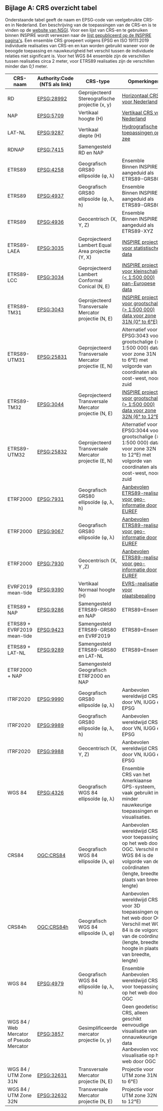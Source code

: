 ## Bijlage A: CRS overzicht tabel

Onderstaande tabel geeft de naam en EPSG-code van veelgebruikte CRS-en in Nederland. Een beschrijving van de toepassingen van de CRS-en is te vinden op de [website van NSGI](https://www.nsgi.nl/coordinatenstelsels-en-transformaties/overzicht-coordinatenstelsels). Voor een lijst van CRS-en te gebruiken binnen INSPIRE wordt verwezen naar de [lijst gepubliceerd op de INSPIRE pagina's](https://inspire.ec.europa.eu/crs). Een ensemble CRS groepeert volgens EPSG en ISO 19111:2019 individuele realisaties van CRS-en en kan worden gebruikt waneer voor de beoogde toepassing en nauwkeurigheid het verschil tussen de individuele relaties niet significant is. Voor het WGS 84 ensemble zijn de verschillen tussen realisaties circa 2 meter, voor ETRS89 realisaties zijn de verschillen minder dan 0,1 meter.

|CRS-naam|Authority:Code (NTS als link)           |CRS-type          | Opmerkingen|
|--------|---------------------|------------------|------|
|RD|[EPSG:28992](https://www.opengis.net/def/crs/EPSG/0/28992)|Geprojecteerd<br>Stereografische projectie (x, y)|[Horizontaal CRS voor Nederland](https://www.nsgi.nl/geodetische-infrastructuur/referentiestelsels)
|NAP|[EPSG:5709](https://www.opengis.net/def/crs/EPSG/0/5709)|Vertikaal<br>hoogte (H)|[Vertikaal CRS voor Nederland](https://www.nsgi.nl/geodetische-infrastructuur/referentiestelsels)
|LAT-NL|[EPSG:9287](https://www.opengis.net/def/crs/EPSG/0/9287)|Vertikaal<br>diepte (H)|[Hydrografische toepassingen op zee](https://www.defensie.nl/onderwerpen/hydrografie/coordinatenstelsels-op-zee/dieptebepaling-op-zee)
|RDNAP|[EPSG:7415](https://www.opengis.net/def/crs/EPSG/0/7415)|Samengesteld<br>RD en NAP|
|ETRS89|[EPSG:4258](https://www.opengis.net/def/crs/EPSG/0/4258)|Geografisch<br>GRS80 ellipsoïde (&phi;, &lambda;)|Ensemble<br>Binnen INSPIRE aangeduid als ETRS89-GRS80
|ETRS89|[EPSG:4937](https://www.opengis.net/def/crs/EPSG/0/4937)|Geografisch<br>GRS80 ellipsoïde (&phi;, &lambda;, h)|Ensemble<br>Binnen INSPIRE aangeduid als ETRS89-GRS80h
|ETRS89|[EPSG:4936](https://www.opengis.net/def/crs/EPSG/0/4936)|Geocentrisch (X, Y, Z)|Ensemble<br>Binnen INSPIRE aangeduid als ETRS89-XYZ
|ETRS89-LAEA|[EPSG:3035](https://www.opengis.net/def/crs/EPSG/0/3035)|Geprojecteerd<br>Lambert Equal Area projectie (Y, X)|[INSPIRE projectie voor statistische data](https://inspire.ec.europa.eu/id/document/tg/rs)
|ETRS89-LCC|[EPSG:3034](https://www.opengis.net/def/crs/EPSG/0/3034)|Geprojecteerd<br>Lambert Conformal Conical (N, E)|[INSPIRE projectie voor kleinschalige (< 1:500 000) pan-Europese data](https://inspire.ec.europa.eu/id/document/tg/rs)
|ETRS89-TM31|[EPSG:3043](https://www.opengis.net/def/crs/EPSG/0/3043)|Geprojecteerd<br>Transversale Mercator projectie (N, E)|[INSPIRE projectie voor grootschalige (> 1:500 000) data voor zone 31N (0° to 6°E)](https://inspire.ec.europa.eu/id/document/tg/rs) 
|ETRS89-UTM31|[EPSG:25831](https://www.opengis.net/def/crs/EPSG/0/25831)|Geprojecteerd<br>Transversale Mercator projectie (E, N)|Alternatief voor EPSG:3043 voor grootschalige (> 1:500 000) data voor zone 31N (0° to 6°E) met volgorde van coordinaten als oost-west, noord-zuid
|ETRS89-TM32|[EPSG:3044](https://www.opengis.net/def/crs/EPSG/0/3044)|Geprojecteerd<br>Transversale Mercator projectie (N, E)|[INSPIRE projectie voor grootschalige (> 1:500 000) data voor zone 32N (6° to 12°E)](https://inspire.ec.europa.eu/id/document/tg/rs) 
|ETRS89-UTM32|[EPSG:25832](https://www.opengis.net/def/crs/EPSG/0/25832)|Geprojecteerd<br>Transversale Mercator projectie (E, N)|Alternatief voor EPSG:3044 voor grootschalige (> 1:500 000) data voor zone 32N (6° to 12°E) met volgorde van coordinaten als oost-west, noord-zuid
|ETRF2000|[EPSG:7931](https://www.opengis.net/def/crs/EPSG/0/7931)|Geografisch<br>GRS80 ellipsoïde (&phi;, &lambda;, h)|[Aanbevolen ETRS89-realisatie voor geo-informatie door EUREF](http://etrs89.ensg.ign.fr/pub/EUREF-TN-1.pdf)
|ETRF2000|[EPSG:9067](https://www.opengis.net/def/crs/EPSG/0/9067)|Geografisch<br>GRS80 ellipsoïde (&phi;, &lambda;)|[Aanbevolen ETRS89-realisatie voor geo-informatie door EUREF](http://etrs89.ensg.ign.fr/pub/EUREF-TN-1.pdf)
|ETRF2000|[EPSG:7930](https://www.opengis.net/def/crs/EPSG/0/7930)|Geocentrisch (X, Y ,Z)|[Aanbevolen ETRS89-realisatie voor geo-informatie door EUREF](http://etrs89.ensg.ign.fr/pub/EUREF-TN-1.pdf)
|EVRF2019 mean-tide|[EPSG:9390](https://www.opengis.net/def/crs/EPSG/0/9390)|Vertikaal<br>Normaal hoogte (H)|[EVRS-realisatie voor plaatsbepaling](https://evrs.bkg.bund.de/Subsites/EVRS/EN/EVRF2019/evrf2019.html)
|ETRS89 + NAP|[EPSG:9286](https://www.opengis.net/def/crs/EPSG/0/9286)|Samengesteld<br>ETRS89-GRS80 en NAP|ETRS89=Ensemble
|ETRS89 + EVRF2019 mean-tide|[EPSG:9423](https://www.opengis.net/def/crs/EPSG/0/9423)|Samengesteld<br>ETRS89-GRS80 en EVRF2019|ETRS89=Ensemble
|ETRS89 + LAT-NL|[EPSG:9289](https://www.opengis.net/def/crs/EPSG/0/9289)|Samengesteld<br>ETRS89-GRS80 en LAT-NL|ETRS89=Ensemble
|ETRF2000 + NAP||Samengesteld<br>Geografisch ETRF2000 en NAP|
|ITRF2020|[EPSG:9990](https://www.opengis.net/def/crs/EPSG/0/9990)|Geografisch<br>GRS80 ellipsoïde  (&phi;, &lambda;)|Aanbevolen wereldwijd CRS door VN, IUGG en EPSG
|ITRF2020|[EPSG:9989](https://www.opengis.net/def/crs/EPSG/0/9989)|Geografisch<br>GRS80 ellipsoïde  (&phi;, &lambda;, h)|Aanbevolen wereldwijd CRS door VN, IUGG en EPSG
|ITRF2020|[EPSG:9988](https://www.opengis.net/def/crs/EPSG/0/9988)|Geocentrisch (X, Y, Z)|Aanbevolen wereldwijd CRS door VN, IUGG en EPSG
|WGS 84|[EPSG:4326](https://www.opengis.net/def/crs/EPSG/0/4326)|Geografisch<br>WGS 84 ellipsoïde (&phi;, &lambda;)|Ensemble<br>CRS van het Amerkiaanse GPS-systeem, vaak gebruikt in minder nauwkeurige toepassingen en visualisaties.
|CRS84|[OGC:CRS84](https://www.opengis.net/def/crs/OGC/0/CRS84)|Geografisch<br>WGS 84 ellipsoïde (&lambda;, &phi;)|Aanbevolen wereldwijd CRS voor toepassingen op het web door OGC. Verschil met WGS 84 is de volgorde van de coördinaten (lengte, breedte in plaats van breedte, lengte)
|CRS84h|[OGC:CRS84h](https://www.opengis.net/def/crs/OGC/0/CRS84h)|Geografisch<br>WGS 84 ellipsoïde (&lambda;, &phi;)|Aanbevolen wereldwijd CRS voor 3D toepassingen op het web door OGC. Verschil met WGS 84 is de volgorde van de coördinaten (lengte, breedte, hoogte in plaats van breedte, lengte)
|WGS 84|[EPSG:4979](https://www.opengis.net/def/crs/EPSG/0/4979)|Geografisch<br>WGS 84 ellipsoïde  (&phi;, &lambda;, h)|Ensemble<br>Aanbevolen wereldwijd CRS voor toepassingen op het web door OGC
|WGS 84 / Web Mercator of Pseudo Mercator|[EPSG:3857](https://www.opengis.net/def/crs/EPSG/0/3857)|Gesimplificeerde  mercator projectie (x, y)|Geen geodetisch CRS, alleen geschikt eenvoudige visualisatie van onnauwkeurige data<br>Aanbevolen voor visualisatie op het web door OGC
|WGS 84 / UTM Zone 31N|[EPSG:32631](https://www.opengis.net/def/crs/EPSG/0/32631)|Transversale Mercator projectie (N, E)|Projectie voor UTM zone 31N (0° to 6°E)
|WGS 84 / UTM Zone 32N|[EPSG:32632](https://www.opengis.net/def/crs/EPSG/0/32632)|Transversale Mercator projectie (N, E)|Projectie voor UTM zone 32N (6° to 12°E)
